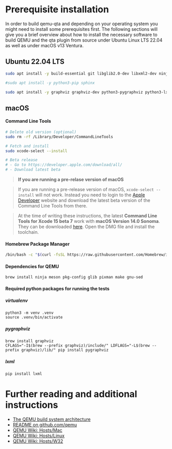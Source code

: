 # Prerequisite installation

In order to build qemu-qta and depending on your operating system you might need to install some prerequisites first. The following sections will give you a brief overview about how to install the necessary software to build QEMU and the qta plugin from source under Ubuntu Linux LTS 22.04 as well as under macOS v13 Ventura.

## Ubuntu 22.04 LTS

```bash
sudo apt install -y build-essential git libglib2.0-dev libxml2-dev ninja-build meson libpixman-1-dev python3-venv

#sudo apt install -y python3-pip sphinx

sudo apt install -y graphviz graphviz-dev python3-pygraphviz python3-lxml
```

## macOS

#### Command Line Tools
```bash
# Delete old version (optional)
sudo rm -rf /Library/Developer/CommandLineTools

# Fetch and install
sudo xcode-select --install

# Beta release
# - Go to https://developer.apple.com/download/all/
# - Download latest beta 
```

> **If you are running a pre-relase version of macOS**

> If you are running a pre-release version of macOS, `xcode-select --install` will not work. Instead you need to login to the [Apple Developer](https://developer.apple.com/download/all/) website and download the latest beta version of the Command Line Tools from there. 

>At the time of writing these instructions, the latest **Command Line Tools for Xcode 15 beta 7** work with **macOS Version 14.0 Sonoma**. They can be downloaded [here](https://download.developer.apple.com/Developer_Tools/Command_Line_Tools_for_Xcode_15_beta_7/Command_Line_Tools_for_Xcode_15_beta_7.dmg). Open the DMG file and install the toolchain.

#### Homebrew Package Manager
```bash
/bin/bash -c "$(curl -fsSL https://raw.githubusercontent.com/Homebrew/install/HEAD/install.sh)"
```

#### Dependencies for QEMU
```
brew install ninja meson pkg-config glib pixman make gnu-sed
```
#### Required python packages for running the tests

##### virtualenv
```
python3 -m venv .venv
source .venv/bin/activate
```

##### pygraphviz
```
brew install graphviz
CFLAGS="-I$(brew --prefix graphviz)/include/" LDFLAGS="-L$(brew --prefix graphviz)/lib/" pip install pygraphviz
```

##### lxml
```
pip install lxml
```

# Further reading and additional instructions
- [The QEMU build system architecture](https://qemu.readthedocs.io/en/latest/devel/build-system.html)
- [README on github.com/qemu](https://github.com/qemu/qemu/blob/master/README.rst)
- [QEMU Wiki: Hosts/Mac](https://wiki.qemu.org/Hosts/Mac) 
- [QEMU Wiki: Hosts/Linux](https://wiki.qemu.org/Hosts/Linux) 
- [QEMU Wiki: Hosts/W32](https://wiki.qemu.org/Hosts/W32) 
